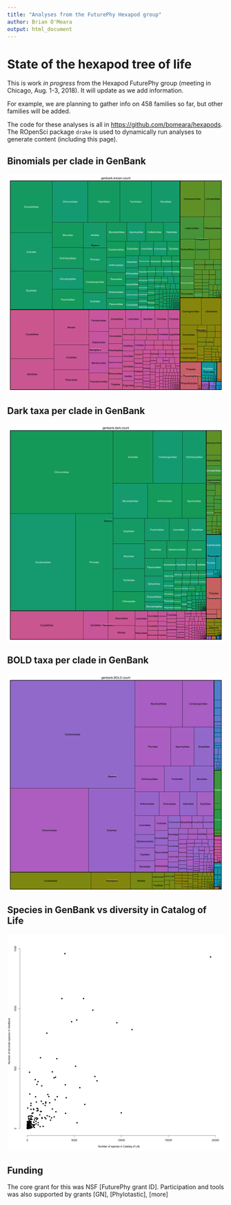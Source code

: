 ```yaml
---
title: "Analyses from the FuturePhy Hexapod group"
author: Brian O'Meara
output: html_document
---
```


# State of the hexapod tree of life

This is work *in progress* from the Hexapod FuturePhy group (meeting in Chicago, Aug. 1-3, 2018). It will update as we add information.



For example, we are planning to gather info on 458 families so far, but other families will be added.

The code for these analyses is all in https://github.com/bomeara/hexapods. The ROpenSci package `drake` is used to dynamically run analyses to generate content (including this page).


## Binomials per clade in GenBank

![plot of chunk plotgenbankknown](figure/plotgenbankknown-1.png)

## Dark taxa per clade in GenBank

![plot of chunk plotgenbankdark](figure/plotgenbankdark-1.png)

## BOLD taxa per clade in GenBank

![plot of chunk plotgenbankbold](figure/plotgenbankbold-1.png)

## Species in GenBank vs diversity in Catalog of Life

![plot of chunk plotgbvscol](figure/plotgbvscol-1.png)

## Funding

The core grant for this was NSF [FuturePhy grant ID]. Participation and tools was also supported by grants [GN], [Phylotastic], [more]
